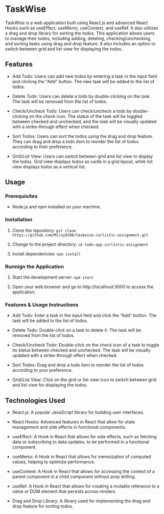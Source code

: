 # TaskWise

TaskWise is a web application built using React.js and advanced React Hooks such as useEffect, useMemo, useContext, and useRef. It also utilizes a drag and drop library for sorting the todos. This application allows users to manage their todos, including adding, deleting, checking/unchecking, and sorting tasks using drag and drop feature. It also includes an option to switch between grid and list view for displaying the todos.

## Features

- Add Todo: Users can add new todos by entering a task in the input field and clicking the "Add" button. The new task will be added to the list of todos.

- Delete Todo: Users can delete a todo by double-clicking on the task. The task will be removed from the list of todos.

- Check/Uncheck Todo: Users can check/uncheck a todo by double-clicking on the check icon. The status of the task will be toggled between checked and unchecked, and the task will be visually updated with a strike-through effect when checked.

- Sort Todos: Users can sort the todos using the drag and drop feature. They can drag and drop a todo item to reorder the list of todos according to their preference.

- Grid/List View: Users can switch between grid and list view to display the todos. Grid view displays todos as cards in a grid layout, while list view displays todos as a vertical list.

## Usage

### Prerequisites

- Node.js and npm installed on your machine.

### Installation

1. Clone the repository:
`git clone https://github.com/Miraj8280/taskwise-curlistic-assignment.git`

2. Change to the project directory:
`cd todo-app-curlistic-assignment`

3. Install dependencies:
`npm install`

### Runnign the Application 

1. Start the development server:
`npm start`

2. Open your web browser and go to http://localhost:3000 to access the application.


### Features & Usage Instructions

- Add Todo: Enter a task in the input field and click the "Add" button. The task will be added to the list of todos.

- Delete Todo: Double-click on a task to delete it. The task will be removed from the list of todos.

- Check/Uncheck Todo: Double-click on the check icon of a task to toggle its status between checked and unchecked. The task will be visually updated with a strike-through effect when checked.

- Sort Todos: Drag and drop a todo item to reorder the list of todos according to your preference.

- Grid/List View: Click on the grid or list view icon to switch between grid and list view for displaying the todos.


## Technologies Used

- React.js: A popular JavaScript library for building user interfaces.

- React Hooks: Advanced features in React that allow for state management and side effects in functional components.

- useEffect: A Hook in React that allows for side effects, such as fetching data or subscribing to data updates, to be performed in a functional component.

- useMemo: A Hook in React that allows for memoization of computed values, helping to optimize performance.

- useContext: A Hook in React that allows for accessing the context of a parent component in a child component without prop drilling.

- useRef: A Hook in React that allows for creating a mutable reference to a value or DOM element that persists across renders.

- Drag and Drop Library: A library used for implementing the drag and drop feature for sorting todos.